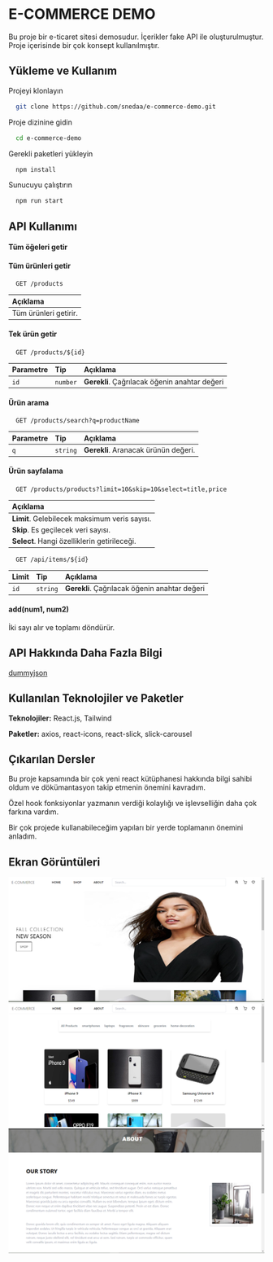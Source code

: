 
# E-COMMERCE DEMO

Bu proje bir e-ticaret sitesi demosudur. İçerikler fake API ile oluşturulmuştur. Proje içerisinde bir çok konsept kullanılmıştır.




## Yükleme ve Kullanım

Projeyi klonlayın

```bash
  git clone https://github.com/snedaa/e-commerce-demo.git
```

Proje dizinine gidin

```bash
  cd e-commerce-demo
```

Gerekli paketleri yükleyin

```bash
  npm install
```

Sunucuyu çalıştırın

```bash
  npm run start
```

  
## API Kullanımı

#### Tüm öğeleri getir


#### Tüm ürünleri getir

```http
  GET /products
```
|Açıklama                       |
| :-------------------------------- |
| Tüm ürünleri getirir. |



#### Tek ürün getir
```http
  GET /products/${id}
```
| Parametre | Tip     | Açıklama                       |
| :-------- | :------- | :-------------------------------- |
| `id`      | `number` | **Gerekli**. Çağrılacak öğenin anahtar değeri |


#### Ürün arama
```http
  GET /products/search?q=productName
```
| Parametre | Tip     | Açıklama                       |
| :-------- | :------- | :-------------------------------- |
| `q`      | `string` | **Gerekli**. Aranacak ürünün değeri. |


#### Ürün sayfalama
```http
  GET /products/products?limit=10&skip=10&select=title,price
```
| Açıklama                       |
| :-------------------------------- |
| **Limit**. Gelebilecek maksimum veris sayısı.|
| **Skip**. Es geçilecek veri sayısı.|
| **Select**. Hangi özelliklerin getirileceği.|

```http
  GET /api/items/${id}
```

| Limit | Tip     | Açıklama                       |
| :-------- | :------- | :-------------------------------- |
| `id`      | `string` | **Gerekli**. Çağrılacak öğenin anahtar değeri |

#### add(num1, num2)

İki sayı alır ve toplamı döndürür.






  
## API Hakkında Daha Fazla Bilgi

[dummyjson](https://dummyjson.com/)

  
## Kullanılan Teknolojiler ve Paketler

**Teknolojiler:** React.js, Tailwind

**Paketler:** axios, react-icons, react-slick, slick-carousel

  
## Çıkarılan Dersler

Bu proje kapsamında bir çok yeni react kütüphanesi hakkında bilgi sahibi oldum ve dökümantasyon takip etmenin önemini kavradım.

Özel hook fonksiyonlar yazmanın verdiği kolaylığı ve işlevselliğin daha çok farkına vardım.

Bir çok projede kullanabileceğim yapıları bir yerde toplamanın önemini anladım.

  
## Ekran Görüntüleri

![Uygulama Ekran Görüntüsü](/public/images/img3.jpg)
![Uygulama Ekran Görüntüsü](/public/images/img2.jpg)
![Uygulama Ekran Görüntüsü](/public/images/img1.jpg)

  